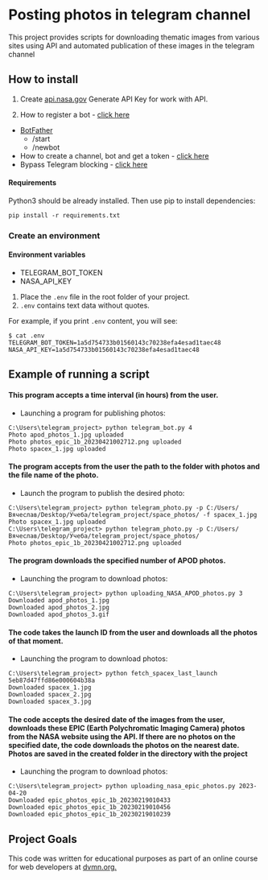 # Posting photos in telegram channel
This project provides scripts for downloading thematic images from various sites using API and automated publication of these images in the telegram channel

## How to install
1. Create [api.nasa.gov](https://api.nasa.gov/#epic) Generate API Key for work with API.

2. How to register a bot - [click here](https://way23.ru/регистрация-бота-в-telegram.html)
- [BotFather](https://telegram.me/BotFather)
  - /start
  - /newbot
- How to create a channel, bot and get a token - [click here](https://smmplanner.com/blog/otlozhennyj-posting-v-telegram/)
- Bypass Telegram blocking - [click here](https://bigpicture.ru/kak-obojti-blokirovku-telegram-na-smartfone-desktope-i-v-brauzere/)

#### Requirements

Python3 should be already installed. Then use pip to install dependencies:
```
pip install -r requirements.txt
```
### Create an environment

#### Environment variables

- TELEGRAM_BOT_TOKEN
- NASA_API_KEY

1. Place the `.env` file in the root folder of your project.
2. `.env` contains text data without quotes.

For example, if you print `.env` content, you will see:

```
$ cat .env
TELEGRAM_BOT_TOKEN=1a5d754733b01560143c70238efa4esad1taec48
NASA_API_KEY=1a5d754733b01560143c70238efa4esad1taec48
```
## Example of running a script

#### This program accepts a time interval (in hours) from the user.
- Launching a program for publishing photos:
```
C:\Users\telegram_project> python telegram_bot.py 4
Photo apod_photos_1.jpg uploaded
Photo photos_epic_1b_20230421002712.png uploaded
Photo spacex_1.jpg uploaded
```
#### The program accepts from the user the path to the folder with photos and the file name of the photo.
- Launch the program to publish the desired photo:
```
C:\Users\telegram_project> python telegram_photo.py -p C:/Users/Вячеслав/Desktop/Учеба/telegram_project/space_photos/ -f spacex_1.jpg
Photo spacex_1.jpg uploaded
C:\Users\telegram_project> python telegram_photo.py -p C:/Users/Вячеслав/Desktop/Учеба/telegram_project/space_photos/
Photo photos_epic_1b_20230421002712.png uploaded
```
#### The program downloads the specified number of APOD photos.
- Launching the program to download photos:
```
C:\Users\telegram_project> python uploading_NASA_APOD_photos.py 3
Downloaded apod_photos_1.jpg
Downloaded apod_photos_2.jpg
Downloaded apod_photos_3.gif
```
#### The code takes the launch ID from the user and downloads all the photos of that moment.
- Launching the program to download photos:
```
C:\Users\telegram_project> python fetch_spacex_last_launch 5eb87d47ffd86e000604b38a
Downloaded spacex_1.jpg
Downloaded spacex_2.jpg
Downloaded spacex_3.jpg
```
#### The code accepts the desired date of the images from the user, downloads these EPIC (Earth Polychromatic Imaging Camera) photos from the NASA website using the API. If there are no photos on the specified date, the code downloads the photos on the nearest date. Photos are saved in the created folder in the directory with the project
- Launching the program to download photos:
```
C:\Users\telegram_project> python uploading_nasa_epic_photos.py 2023-04-20
Downloaded epic_photos_epic_1b_20230219010433
Downloaded epic_photos_epic_1b_20230219010456
Downloaded epic_photos_epic_1b_20230219010239
```
## Project Goals
This code was written for educational purposes as part of an online course for web developers at [dvmn.org.](https://dvmn.org/)
